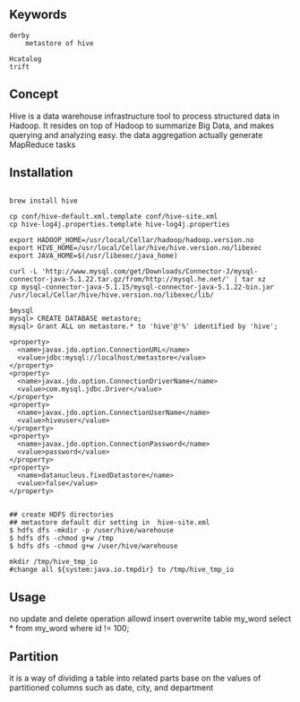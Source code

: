 ## Keywords
```
derby
    metastore of hive

Hcatalog
trift
```
## Concept
Hive is a data warehouse infrastructure tool to process structured data in Hadoop. It resides on top of Hadoop to summarize Big Data, and makes querying and analyzing easy.
the data aggregation actually generate MapReduce tasks

## Installation
```

brew install hive

cp conf/hive-default.xml.template conf/hive-site.xml
cp hive-log4j.properties.template hive-log4j.properties

export HADOOP_HOME=/usr/local/Cellar/hadoop/hadoop.version.no
export HIVE_HOME=/usr/local/Cellar/hive/hive.version.no/libexec
export JAVA_HOME=$(/usr/libexec/java_home)

curl -L 'http://www.mysql.com/get/Downloads/Connector-J/mysql-connector-java-5.1.22.tar.gz/from/http://mysql.he.net/' | tar xz
cp mysql-connector-java-5.1.15/mysql-connector-java-5.1.22-bin.jar /usr/local/Cellar/hive/hive.version.no/libexec/lib/

$mysql
mysql> CREATE DATABASE metastore;
mysql> Grant ALL on metastore.* to 'hive'@'%' identified by 'hive';

<property>
  <name>javax.jdo.option.ConnectionURL</name>
  <value>jdbc:mysql://localhost/metastore</value>
</property>
<property>
  <name>javax.jdo.option.ConnectionDriverName</name>
  <value>com.mysql.jdbc.Driver</value>
</property>
<property>
  <name>javax.jdo.option.ConnectionUserName</name>
  <value>hiveuser</value>
</property>
<property>
  <name>javax.jdo.option.ConnectionPassword</name>
  <value>password</value>
</property>
<property>
  <name>datanucleus.fixedDatastore</name>
  <value>false</value>
</property>


## create HDFS directories
## metastore default dir setting in  hive-site.xml
$ hdfs dfs -mkdir -p /user/hive/warehouse
$ hdfs dfs -chmod g+w /tmp
$ hdfs dfs -chmod g+w /user/hive/warehouse

mkdir /tmp/hive_tmp_io
#change all ${system:java.io.tmpdir} to /tmp/hive_tmp_io

```
## Usage 
no update and delete operation allowd 
insert overwrite table my_word  select * from my_word  where id != 100;


## Partition
it is a way of dividing a table into related parts base on the values of 
partitioned columns such as date, city, and department
